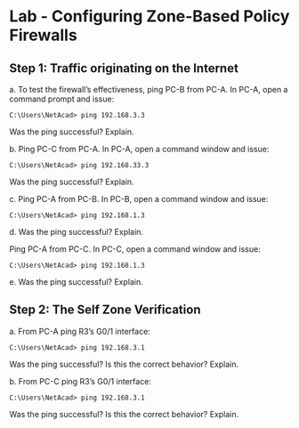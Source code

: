 # Lab - Configuring Zone-Based Policy Firewalls

## Step 1: Traffic originating on the Internet

a. To test the firewall’s effectiveness, ping PC-B from PC-A. In PC-A, open a command prompt and issue:

```
C:\Users\NetAcad> ping 192.168.3.3
```

Was the ping successful? Explain.

b. Ping PC-C from PC-A. In PC-A, open a command window and issue:

```
C:\Users\NetAcad> ping 192.168.33.3
```

Was the ping successful? Explain.

c. Ping PC-A from PC-B. In PC-B, open a command window and issue:

```
C:\Users\NetAcad> ping 192.168.1.3
```

d. Was the ping successful? Explain.

Ping PC-A from PC-C. In PC-C, open a command window and issue:

```
C:\Users\NetAcad> ping 192.168.1.3
```

e. Was the ping successful? Explain.

## Step 2: The Self Zone Verification

a. From PC-A ping R3’s G0/1 interface:

```
C:\Users\NetAcad> ping 192.168.3.1
```

Was the ping successful? Is this the correct behavior? Explain.

b. From PC-C ping R3’s G0/1 interface:

```
C:\Users\NetAcad> ping 192.168.3.1
```

Was the ping successful? Is this the correct behavior? Explain.
